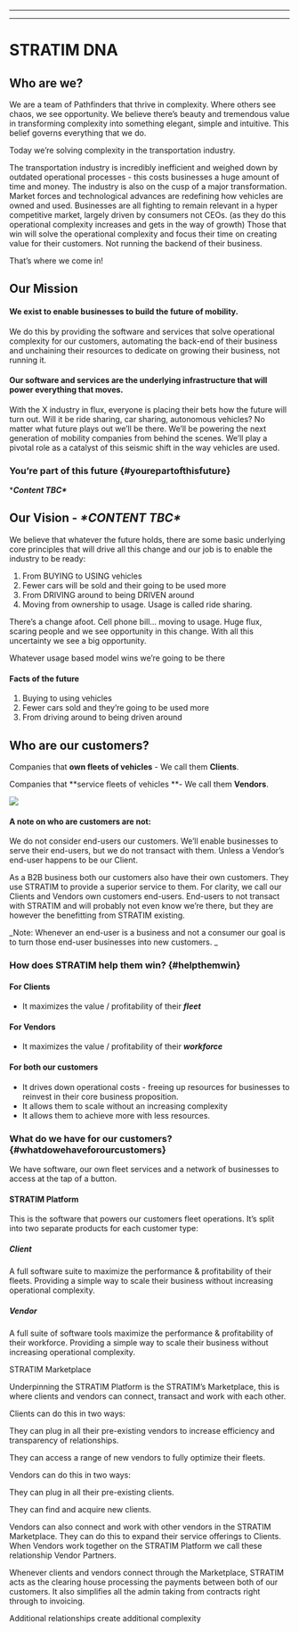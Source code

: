 
---

---

# STRATIM DNA

## Who are we?

We are a team of Pathfinders that thrive in complexity. Where others see chaos, we see opportunity. We believe there’s beauty and tremendous value in transforming complexity into something elegant, simple and intuitive. This belief governs everything that we do.

Today we’re solving complexity in the transportation industry.

The transportation industry is incredibly inefficient and weighed down by outdated operational processes - this costs businesses a huge amount of time and money. The industry is also on the cusp of a major transformation. Market forces and technological advances are redefining how vehicles are owned and used. Businesses are all fighting to remain relevant in a hyper competitive market, largely driven by consumers not CEOs. \(as they do this operational complexity increases and gets in the way of growth\) Those that win will solve the operational complexity and focus their time on creating value for their customers. Not running the backend of their business.

That’s where we come in!

## Our Mission

#### We exist to enable businesses to build the future of mobility.

We do this by providing the software and services that solve operational complexity for our customers, automating the back-end of their business and unchaining their resources to dedicate on growing their business, not running it.

#### Our software and services are the underlying infrastructure that will power everything that moves.

With the X industry in flux, everyone is placing their bets how the future will turn out. Will it be ride sharing, car sharing, autonomous vehicles? No matter what future plays out we’ll be there. We’ll be powering the next generation of mobility companies from behind the scenes. We’ll play a pivotal role as a catalyst of this seismic shift in the way vehicles are used.

### You’re part of this future {#yourepartofthisfuture}

\*_**Content TBC\***_

## Our Vision - _\*CONTENT TBC\*_

We believe that whatever the future holds, there are some basic underlying core principles that will drive all this change and our job is to enable the industry to be ready:

1. From BUYING to USING vehicles
2. Fewer cars will be sold and their going to be used more
3. From DRIVING around to being DRIVEN around
4. Moving from ownership to usage. Usage is called ride sharing.

There’s a change afoot. Cell phone bill… moving to usage. Huge flux, scaring people and we see opportunity in this change. With all this uncertainty we see a big opportunity.

Whatever usage based model wins we’re going to be there

#### Facts of the future

1. Buying to using vehicles
2. Fewer cars sold and they’re going to be used more
3. From driving around to being driven around

## Who are our customers?

Companies that **own fleets of vehicles** - We call them **Clients**.

Companies that **service fleets of vehicles **- We call them **Vendors**.

![](https://lh6.googleusercontent.com/TjkOOC3kinVeqXtJtXLc4JcN3J9SyH5TInF8IzEmlLF1YuK9Zt4X4bAtIrWDT0QwXtFCBjl41rbnI5bfvN7UxtqLvywHfIkBdYgVj6JYD6s60KbC8fTHdqqn3J8lj_tJ-2gVLCYk)

#### A note on who are customers are not:

We do not consider end-users our customers. We’ll enable businesses to serve their end-users, but we do not transact with them. Unless a Vendor’s end-user happens to be our Client.

As a B2B business both our customers also have their own customers. They use STRATIM to provide a superior service to them. For clarity, we call our Clients and Vendors own customers end-users. End-users to not transact with STRATIM and will probably not even know we’re there, but they are however the benefitting from STRATIM existing.

_Note: Whenever an end-user is a business and not a consumer our goal is to turn those end-user businesses into new customers. _

### How does STRATIM help them win? {#helpthemwin}

#### For Clients

* It maximizes the value / profitability of their _**fleet**_

#### For Vendors

* It maximizes the value / profitability of their _**workforce**_

#### For both our customers

* It drives down operational costs - freeing up resources for businesses to reinvest in their core business proposition.
* It allows them to scale without an increasing complexity 
* It allows them to achieve more with less resources.

### What do we have for our customers? {#whatdowehaveforourcustomers}

We have software, our own fleet services and a network of businesses to access at the tap of a button.

#### STRATIM Platform

This is the software that powers our customers fleet operations. It’s split into two separate products for each customer type:

##### Client

A full software suite to maximize the performance & profitability of their fleets. Providing a simple way to scale their business without increasing operational complexity.

##### Vendor

A full suite of software tools maximize the performance & profitability of their workforce. Providing a simple way to scale their business without increasing operational complexity.

STRATIM Marketplace

Underpinning the STRATIM Platform is the STRATIM’s Marketplace, this is where clients and vendors can connect, transact and work with each other.

Clients can do this in two ways: 

They can plug in all their pre-existing vendors to increase efficiency and transparency of relationships.

They can access a range of new vendors to fully optimize their fleets.

Vendors can do this in two ways:

They can plug in all their pre-existing clients.

They can find and acquire new clients.

Vendors can also connect and work with other vendors in the STRATIM Marketplace. They can do this to expand their service offerings to Clients. When Vendors work together on the STRATIM Platform we call these relationship Vendor Partners.

Whenever clients and vendors connect through the Marketplace, STRATIM acts as the clearing house processing the payments between both of our customers. It also simplifies all the admin taking from contracts right through to invoicing. 

Additional relationships create additional complexity



